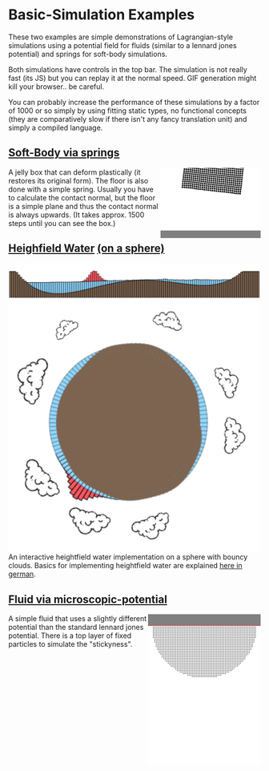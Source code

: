 # Basic-Simulation Examples
These two examples are simple demonstrations of Lagrangian-style simulations
using a potential field for fluids (similar to a lennard jones potential)
and springs for soft-body simulations.

Both simulations have controls in the top bar. The simulation is not really
fast (its JS) but you can replay it at the normal speed. GIF generation might
kill your browser.. be careful.

You can probably increase the performance of these simulations by a factor of 1000
or so simply by using fitting static types, no functional concepts (they
are comparatively slow if there isn't any fancy translation unit) and simply
a compiled language.

<h2><a href="https://littlehelicase.github.io/basic_simulations/def.html">Soft-Body via springs</a></h2>
<a href="https://littlehelicase.github.io/basic_simulations/def.html">
    <img src="gif/def-part.gif" style="float: right" align="right"/>
</a>
A jelly box that can deform plastically (it restores its original form). The floor is also
done with a simple spring. Usually you have to calculate the
contact normal, but the floor is a simple plane and thus the contact
normal is always upwards.
(It takes approx. 1500 steps until you can see the box.)

<h2><a href="https://littlehelicase.github.io/basic_simulations/heightfield.html">Heighfield Water</a> <a href="https://littlehelicase.github.io/basic_simulations/hf.html">(on a sphere)</a></h2>
<a href="https://littlehelicase.github.io/basic_simulations/hf.html">
    <img src="heightfield.png" align="left">
</a>
<a href="https://littlehelicase.github.io/basic_simulations/hf.html">
    <img src="hf.png" align="right">
</a>
An interactive heightfield water implementation on a sphere with bouncy clouds.
Basics for implementing heightfield water are explained <a href="https://docs.google.com/presentation/d/e/2PACX-1vRqCzLIblrIKst1_O7FRb_gl0nvEratD60vNZrwbRJV2hdtYbc2JjEGCRxeKV218ipkdw5aWDqxwXvL/pub?start=false&loop=false&delayms=60000">here in german</a>.
<h2><a href="https://littlehelicase.github.io/basic_simulations/water.html">Fluid via microscopic-potential</a></h2>
<a href="https://littlehelicase.github.io/basic_simulations/water.html">
    <img src="gif/water-quart.gif" style="float:right" height="300" align="right"/>
</a>
A simple fluid that uses
a slightly different potential than the standard lennard jones potential. There
is a top layer of fixed particles to simulate the "stickyness".
<div style="clear:both"></div>
